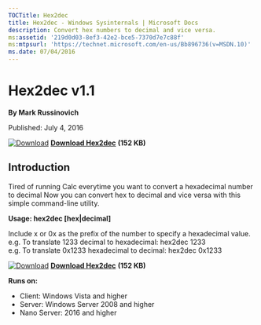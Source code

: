 ```yaml
--- 
TOCTitle: Hex2dec
title: Hex2dec - Windows Sysinternals | Microsoft Docs
description: Convert hex numbers to decimal and vice versa.
ms:assetid: '219d0d03-8ef3-42e2-bce5-7370d7e7c88f'
ms:mtpsurl: 'https://technet.microsoft.com/en-us/Bb896736(v=MSDN.10)'
ms.date: 07/04/2016
---
```


Hex2dec v1.1
============

**By Mark Russinovich**

Published: July 4, 2016

[![Download](/media/landing/sysinternals/download_sm.png)](https://download.sysinternals.com/files/Hex2Dec.zip) [**Download Hex2dec**](https://download.sysinternals.com/files/Hex2Dec.zip) **(152 KB)**


## Introduction

Tired of running Calc everytime you want to convert a hexadecimal number
to decimal Now you can convert hex to decimal and vice versa with this
simple command-line utility.

**Usage: hex2dec \[hex|decimal\]**

Include x or 0x as the prefix of the number to specify a hexadecimal
value.  
e.g. To translate 1233 decimal to hexadecimal: hex2dec 1233  
e.g. To translate 0x1233 hexadecimal to decimal: hex2dec 0x1233

[![Download](/media/landing/sysinternals/download_sm.png)](https://download.sysinternals.com/files/Hex2Dec.zip) [**Download Hex2dec**](https://download.sysinternals.com/files/Hex2Dec.zip) **(152 KB)**

**Runs on:**

-   Client: Windows Vista and higher
-   Server: Windows Server 2008 and higher
-   Nano Server: 2016 and higher



